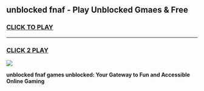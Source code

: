 
## unblocked fnaf - Play Unblocked Gmaes & Free
<h3>
<a href="https://news.freeplayer.one?title=unblocked_fnaf&ref=16F">CLICK TO PLAY</a></h3>
<hr>

<h3>
<a href="https://news.freeplayer.one?title=unblocked_fnaf&ref=16F">CLICK 2 PLAY</a>
  
</h3>

<a href="https://news.freeplayer.one?title=unblocked_fnaf&ref=16F/"><img src="https://clearcache.store/games.png"></a>


**unblocked fnaf games unblocked: Your Gateway to Fun and Accessible Online Gaming**
